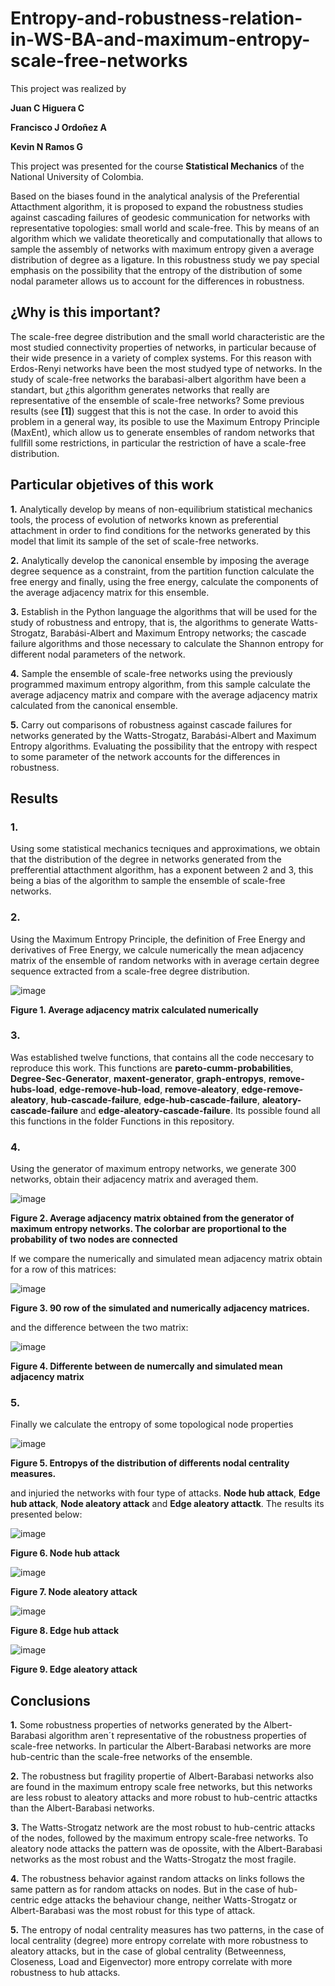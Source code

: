 # Entropy-and-robustness-relation-in-WS-BA-and-maximum-entropy-scale-free-networks
This project was realized by 

**Juan C Higuera C** 

**Francisco J Ordoñez A** 

**Kevin N Ramos G**

This project was presented for the course **Statistical Mechanics** of the National University of Colombia.

Based on the biases found in the analytical analysis of the Preferential Attacthment algorithm, it is proposed to expand the robustness studies against cascading failures of geodesic communication for networks with representative topologies: small world and scale-free. This by means of an algorithm which we validate theoretically and computationally that allows to sample the assembly of networks with maximum entropy given a average distribution of degree as a ligature. In this robustness study we pay special emphasis on the possibility that the entropy of the distribution of some nodal parameter allows us to account for the differences in robustness. 

## ¿Why is this important?

The scale-free degree distribution and the small world characteristic are the most studied connectivity properties of networks, in particular because of their wide presence in a variety of complex systems. For this reason with Erdos-Renyi networks have been the most studyed type of networks. In the study of scale-free networks the barabasi-albert algorithm have been a standart, but ¿this algorithm generates networks that really are representative of the ensemble of scale-free networks? Some previous results (see **[1]**) suggest that this is not the case. In order to avoid this problem in a general way, its posible to use the Maximum Entropy Principle (MaxEnt), which allow us to generate ensembles of random networks that fullfill some restrictions, in particular the restriction of have a scale-free distribution. 

## Particular objetives of this work

**1.** Analytically develop by means of non-equilibrium statistical mechanics tools, the process of evolution of networks known as preferential attachment in order to find conditions for the networks generated by this model that limit its sample of the set of scale-free networks.

**2.** Analytically develop the canonical ensemble by imposing the average degree sequence as a constraint, from the partition function calculate the free energy and finally, using the free energy, calculate the components of the average adjacency matrix for this ensemble.

**3.** Establish in the Python language the algorithms that will be used for the study of robustness and entropy, that is, the algorithms to generate Watts-Strogatz, Barabási-Albert and Maximum Entropy networks; the cascade failure algorithms and those necessary to calculate the Shannon entropy for different nodal parameters of the network.

**4.** Sample the ensemble of scale-free networks using the previously programmed maximum entropy algorithm, from this sample calculate the average adjacency matrix and compare with the average adjacency matrix calculated from the canonical ensemble.

**5.** Carry out comparisons of robustness against cascade failures for networks generated by the Watts-Strogatz, Barabási-Albert and Maximum Entropy algorithms. Evaluating the possibility that the entropy with respect to some parameter of the network accounts for the differences in robustness.

## Results

### 1.

Using some statistical mechanics tecniques and approximations, we obtain that the distribution of the degree in networks generated from the prefferential attacthment algorithm, has a exponent between 2 and 3, this being a bias of the algorithm to sample the ensemble of scale-free networks.

### 2.
Using the Maximum Entropy Principle, the definition of Free Energy and derivatives of Free Energy, we calcule numerically the mean adjacency matrix of the ensemble of random networks with in average certain degree sequence extracted from a scale-free degree distribution. 

![image](https://github.com/JuanHigueraC/Entropy-and-robustness-relation-in-WS-BA-and-maximum-entropy-scale-free-networks/blob/31dd5ddea921bea2fb8f7d8360670945e02a242a/Images/numerical%20adjacency%20matrix.PNG)

**Figure 1. Average adjacency matrix calculated numerically**

### 3.
Was established twelve functions, that contains all the code neccesary to reproduce this work. This functions are **pareto-cumm-probabilities**, **Degree-Sec-Generator**, **maxent-generator**, **graph-entropys**, **remove-hubs-load**, **edge-remove-hub-load**, **remove-aleatory**, **edge-remove-aleatory**, **hub-cascade-failure**, **edge-hub-cascade-failure**, **aleatory-cascade-failure** and **edge-aleatory-cascade-failure**. Its possible found all this functions in the folder Functions in this repository.

### 4.
Using the generator of maximum entropy networks, we generate 300 networks, obtain their adjacency matrix and averaged them.

![image](https://github.com/JuanHigueraC/Entropy-and-robustness-relation-in-WS-BA-and-maximum-entropy-scale-free-networks/blob/109ad1e702f315d609c2efa9462cc11b620f33ae/Images/Simulated%20adjacency%20matrix.PNG)

**Figure 2. Average adjacency matrix obtained from the generator of maximum entropy networks. The colorbar are proportional to the probability of two nodes are connected**

If we compare the numerically and simulated mean adjacency matrix obtain for a row of this matrices:

![image](https://github.com/JuanHigueraC/Entropy-and-robustness-relation-in-WS-BA-and-maximum-entropy-scale-free-networks/blob/109ad1e702f315d609c2efa9462cc11b620f33ae/Images/difference%20row.PNG)

**Figure 3. 90 row of the simulated and numerically adjacency matrices.**

and the difference between the two matrix:

![image](https://github.com/JuanHigueraC/Entropy-and-robustness-relation-in-WS-BA-and-maximum-entropy-scale-free-networks/blob/109ad1e702f315d609c2efa9462cc11b620f33ae/Images/difference.PNG)

**Figure 4. Differente between de numercally and simulated mean adjacency matrix**

### 5.
Finally we calculate the entropy of some topological node properties

![image](https://github.com/JuanHigueraC/Entropy-and-robustness-relation-in-WS-BA-and-maximum-entropy-scale-free-networks/blob/f713e94762bfd34416885da9b0818dc663fe239a/Images/entropys.PNG)

**Figure 5. Entropys of the distribution of differents nodal centrality measures.**

and injuried the networks with four type of attacks. **Node hub attack**, **Edge hub attack**, **Node aleatory attack** and **Edge aleatory attactk**.
The results its presented below:

![image](https://github.com/JuanHigueraC/Entropy-and-robustness-relation-in-WS-BA-and-maximum-entropy-scale-free-networks/blob/f713e94762bfd34416885da9b0818dc663fe239a/Images/non%20random%20node%20attack.PNG)

**Figure 6. Node hub attack**

![image](https://github.com/JuanHigueraC/Entropy-and-robustness-relation-in-WS-BA-and-maximum-entropy-scale-free-networks/blob/f713e94762bfd34416885da9b0818dc663fe239a/Images/random%20node%20attack.PNG)

**Figure 7. Node aleatory attack**

![image](https://github.com/JuanHigueraC/Entropy-and-robustness-relation-in-WS-BA-and-maximum-entropy-scale-free-networks/blob/f713e94762bfd34416885da9b0818dc663fe239a/Images/non%20randmo%20edge%20attack.PNG)

**Figure 8. Edge hub attack**

![image](https://github.com/JuanHigueraC/Entropy-and-robustness-relation-in-WS-BA-and-maximum-entropy-scale-free-networks/blob/f713e94762bfd34416885da9b0818dc663fe239a/Images/random%20edge%20attack.PNG)

**Figure 9. Edge aleatory attack**

## Conclusions


**1.** Some robustness properties of networks generated by the Albert-Barabasi algorithm aren´t representative of the robustness properties of scale-free networks. In particular the Albert-Barabasi networks are more hub-centric than the scale-free networks of the ensemble.

**2.** The robustness but fragility propertie of Albert-Barabasi networks also are found in  the maximum entropy scale free networks, but this networks are less robust to aleatory attacks and more robust to hub-centric attactks than the Albert-Barabasi networks.

**3.** The Watts-Strogatz network are the most robust to hub-centric attacks of the nodes, followed by the maximum entropy scale-free networks. To aleatory node attacks the pattern was de opossite, with the Albert-Barabasi networks as the most robust and the Watts-Strogatz the most fragile.

**4.** The robustness behavior against random attacks on links follows the same pattern as for random attacks on nodes. But in the case of hub-centric edge attacks the behaviour change, neither Watts-Strogatz or Albert-Barabasi was the most robust for this type of attack.

**5.** The entropy of nodal centrality measures has two patterns, in the case of local centrality (degree) more entropy correlate with more robustness to aleatory attacks, but in the case of global centrality (Betweenness, Closeness, Load and Eigenvector) more entropy correlate with more robustness to hub attacks.


